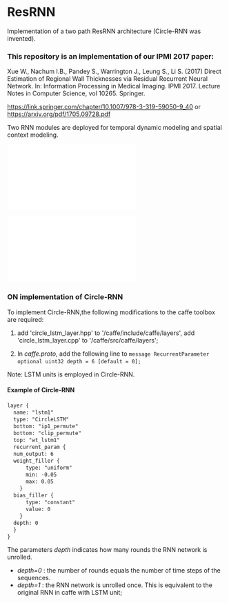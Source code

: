 # ResRNN
Implementation of a two path ResRNN architecture (Circle-RNN was invented).

### This repository is an implementation of our IPMI 2017 paper:
Xue W., Nachum I.B., Pandey S., Warrington J., Leung S., Li S. (2017) Direct Estimation of Regional Wall Thicknesses via Residual Recurrent Neural Network. In: Information Processing in Medical Imaging. IPMI 2017. Lecture Notes in Computer Science, vol 10265. Springer.

https://link.springer.com/chapter/10.1007/978-3-319-59050-9_40 or https://arxiv.org/pdf/1705.09728.pdf

Two RNN modules are deployed for temporal dynamic modeling and spatial context modeling.

![Temporal RNN](TRNN.pdf)

![Spatial RNN](SRNN.pdf)

### ON implementation of Circle-RNN

To implement Circle-RNN,the following modifications to the caffe toolbox are required:
1. add 'circle_lstm_layer.hpp' to '/caffe/include/caffe/layers', add 'circle_lstm_layer.cpp' to '/caffe/src/caffe/layers';

2. In *caffe.proto*, add the following line to `message RecurrentParameter`
    `optional uint32 depth = 6 [default = 0];`

Note: LSTM units is employed in Circle-RNN.

#### Example of Circle-RNN 


~~~
layer {
  name: "lstm1"
  type: "CircleLSTM"
  bottom: "ip1_permute"
  bottom: "clip_permute"
  top: "wt_lstm1"
  recurrent_param {
  num_output: 6
  weight_filler {
      type: "uniform"
      min: -0.05
      max: 0.05
    }
  bias_filler {
      type: "constant"
      value: 0
    }
  depth: 0
  }
}
~~~

The parameters *depth* indicates how many rounds the RNN network is unrolled. 
* *depth=0* : the number of rounds equals the number of time steps of the sequences.
* *depth=1* : the RNN network is unrolled once. This is equivalent to the original RNN in caffe with LSTM unit;

